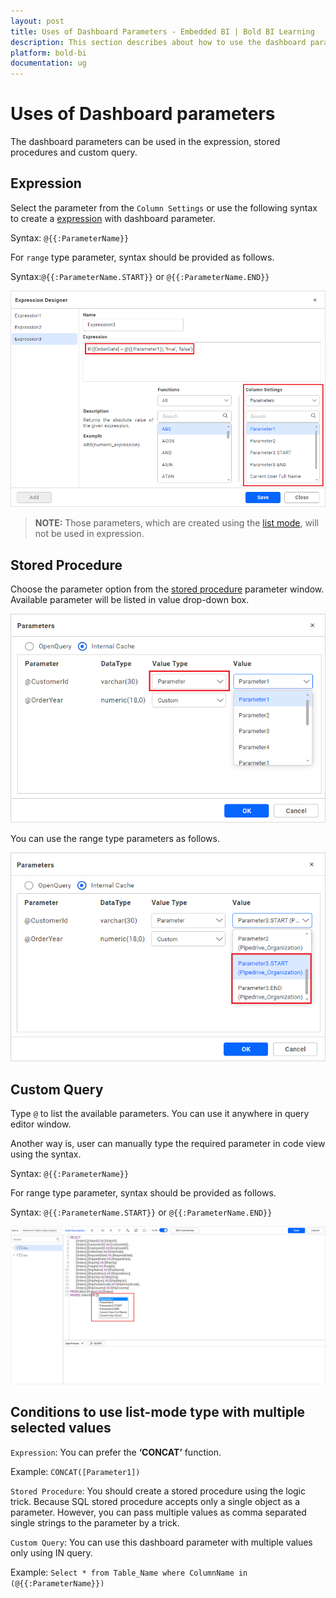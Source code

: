 ```yaml
---
layout: post
title: Uses of Dashboard Parameters - Embedded BI | Bold BI Learning
description: This section describes about how to use the dashboard parameters in dashboards using Bold BI Embedded. 
platform: bold-bi
documentation: ug
---
```


# Uses of Dashboard parameters

The dashboard parameters can be used in the expression, stored procedures and custom query.

## Expression

Select the parameter from the `Column Settings` or use the following syntax to create a [expression](/transforming-data/configuring-expression-columns.md) with dashboard parameter.

 Syntax: `@{{:ParameterName}}`

 For `range` type parameter, syntax should be provided as follows.

 Syntax:`@{{:ParameterName.START}}` or `@{{:ParameterName.END}}`

![Use dashboard parameter in expression column](/static/assets/embedded/working-with-datasource/dashboard-parameter/images/dashboard-parameter-in-expression.png)

> **NOTE:** Those parameters, which are created using the [list mode](https://help.boldbi.com/embedded-bi/working-with-data-source/configuring-dashboard-parameters/#list-mode), will not be used in expression.

## Stored Procedure

Choose the parameter option from the [stored procedure](/connecting-to-stored-procedures.md) parameter window. Available parameter will be listed in value drop-down box.

![Use dashboard parameter in stored procedure](/static/assets/embedded/working-with-datasource/dashboard-parameter/images/dashboard-parameter-in-SP.png)

You can use the range type parameters as follows.

![Range type parameter in stored procedure](/static/assets/embedded/working-with-datasource/dashboard-parameter/images/dashboard-parameter-SP-range.png)

## Custom Query

Type `@` to list the available parameters. You can use it anywhere in query editor window.

Another way is, user can manually type the required parameter in code view using the syntax.

Syntax: `@{{:ParameterName}}`

 For range type parameter, syntax should be provided as follows.

Syntax: `@{{:ParameterName.START}}` or `@{{:ParameterName.END}}`

![Use dashboard parameter in code view](/static/assets/embedded/working-with-datasource/dashboard-parameter/images/dashboard-parameter-code-view.png)

## Conditions to use list-mode type with multiple selected values

`Expression`: You can prefer the **‘CONCAT’** function.

Example: `CONCAT([Parameter1])`

`Stored Procedure`:  You should create a stored procedure using the logic trick. Because SQL stored procedure accepts only a single object as a parameter. However, you can pass multiple values as comma separated single strings to the parameter by a trick.

`Custom Query`: You can use this dashboard parameter with multiple values only using IN query.

Example: `Select * from Table_Name where ColumnName in (@{{:ParameterName}})`